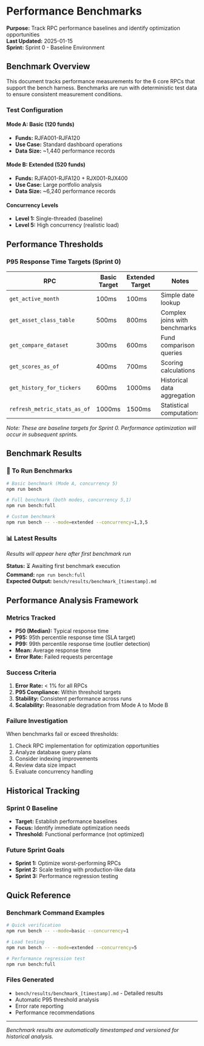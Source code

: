 # Performance Benchmarks

**Purpose:** Track RPC performance baselines and identify optimization opportunities  
**Last Updated:** 2025-01-15  
**Sprint:** Sprint 0 - Baseline Environment

## Benchmark Overview

This document tracks performance measurements for the 6 core RPCs that support the bench harness. Benchmarks are run with deterministic test data to ensure consistent measurement conditions.

### Test Configuration

#### Mode A: Basic (120 funds)
- **Funds:** RJFA001-RJFA120
- **Use Case:** Standard dashboard operations
- **Data Size:** ~1,440 performance records

#### Mode B: Extended (520 funds)  
- **Funds:** RJFA001-RJFA120 + RJX001-RJX400
- **Use Case:** Large portfolio analysis
- **Data Size:** ~6,240 performance records

#### Concurrency Levels
- **Level 1:** Single-threaded (baseline)
- **Level 5:** High concurrency (realistic load)

## Performance Thresholds

### P95 Response Time Targets (Sprint 0)

| RPC | Basic Target | Extended Target | Notes |
|-----|--------------|-----------------|-------|
| `get_active_month` | 100ms | 100ms | Simple date lookup |
| `get_asset_class_table` | 500ms | 800ms | Complex joins with benchmarks |
| `get_compare_dataset` | 300ms | 600ms | Fund comparison queries |
| `get_scores_as_of` | 400ms | 700ms | Scoring calculations |
| `get_history_for_tickers` | 600ms | 1000ms | Historical data aggregation |
| `refresh_metric_stats_as_of` | 1000ms | 1500ms | Statistical computations |

*Note: These are baseline targets for Sprint 0. Performance optimization will occur in subsequent sprints.*

## Benchmark Results

### 🚀 To Run Benchmarks

```bash
# Basic benchmark (Mode A, concurrency 5)
npm run bench

# Full benchmark (both modes, concurrency 5,1)
npm run bench:full

# Custom benchmark
npm run bench -- --mode=extended --concurrency=1,3,5
```

### 📊 Latest Results

*Results will appear here after first benchmark run*

**Status:** ⏳ Awaiting first benchmark execution  
**Command:** `npm run bench:full`  
**Expected Output:** `bench/results/benchmark_[timestamp].md`

## Performance Analysis Framework

### Metrics Tracked
- **P50 (Median):** Typical response time
- **P95:** 95th percentile response time (SLA target)
- **P99:** 99th percentile response time (outlier detection)
- **Mean:** Average response time
- **Error Rate:** Failed requests percentage

### Success Criteria
1. **Error Rate:** < 1% for all RPCs
2. **P95 Compliance:** Within threshold targets
3. **Stability:** Consistent performance across runs
4. **Scalability:** Reasonable degradation from Mode A to Mode B

### Failure Investigation
When benchmarks fail or exceed thresholds:
1. Check RPC implementation for optimization opportunities
2. Analyze database query plans
3. Consider indexing improvements
4. Review data size impact
5. Evaluate concurrency handling

## Historical Tracking

### Sprint 0 Baseline
- **Target:** Establish performance baselines
- **Focus:** Identify immediate optimization needs
- **Threshold:** Functional performance (not optimized)

### Future Sprint Goals
- **Sprint 1:** Optimize worst-performing RPCs
- **Sprint 2:** Scale testing with production-like data
- **Sprint 3:** Performance regression testing

## Quick Reference

### Benchmark Command Examples
```bash
# Quick verification
npm run bench -- --mode=basic --concurrency=1

# Load testing
npm run bench -- --mode=extended --concurrency=5

# Performance regression test
npm run bench:full
```

### Files Generated
- `bench/results/benchmark_[timestamp].md` - Detailed results
- Automatic P95 threshold analysis
- Error rate reporting
- Performance recommendations

---

*Benchmark results are automatically timestamped and versioned for historical analysis.*